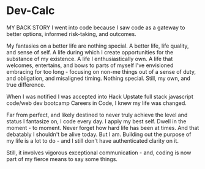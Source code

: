 # Dev-Calc


MY BACK STORY
I went into code because I saw code as a gateway to better options, informed risk-taking, and outcomes. 

My fantasies on a better life are nothing special. A better life, life quality, and sense of self. A life during which I create opportunities for the substance of my existence. A life I enthusiastically own. A life that welcomes, entertains, and bows to parts of myself I've envisioned embracing for too long - focusing on non-me things out of a sense of duty, and obligation, and misaligned timing. Nothing special. Still, my own, and true difference.  

When I was notified I was accepted into Hack Upstate full stack javascript code/web dev bootcamp Careers in Code, I knew my life was changed. 

Far from perfect, and likely destined to never truly achieve the level and status I fantasize on, I code every day. I apply my best self. Dwell in the moment - to moment. Never forget how hard life has been at times. And that debatably I shouldn't be alive today. But I am. Building out the purpose of my life is a lot to do - and I still don't have authenticated clarity on it. 

Still, it involves vigorous exceptional communication - and, coding is now part of my fierce means to say some things.
